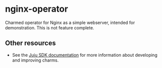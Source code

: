 # nginx-operator

Charmed operator for Nginx as a simple webserver, intended for demonstration.
This is not feature complete.

## Other resources

- See the [Juju SDK documentation](https://juju.is/docs/sdk) for more information about developing and improving charms.

